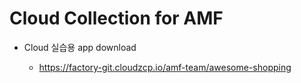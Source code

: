 # Cloud Collection for AMF


- Cloud 실습용 app download

  - https://factory-git.cloudzcp.io/amf-team/awesome-shopping


